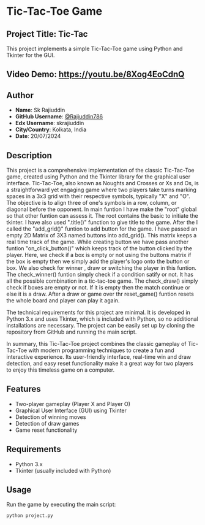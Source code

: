 # Tic-Tac-Toe Game

## Project Title: Tic-Tac
This project implements a simple Tic-Tac-Toe game using Python and Tkinter for the GUI.

## Video Demo: <https://youtu.be/8Xog4EoCdnQ>

## Author
- **Name**: Sk Rajiuddin
- **GitHub Username**: [@Rajiuddin786](https://github.com/Rajiuddin786)
- **Edx Username**: skrajiuddin
- **City/Country**: Kolkata, India
- **Date**: 20/07/2024

## Description
This project is a comprehensive implementation of the classic Tic-Tac-Toe game, created using Python and the Tkinter library for the graphical user interface. Tic-Tac-Toe, also known as Noughts and Crosses or Xs and Os, is a straightforward yet engaging game where two players take turns marking spaces in a 3x3 grid with their respective symbols, typically "X" and "O". The objective is to align three of one's symbols in a row, column, or diagonal before the opponent. In main funtion I have make the "root" global so that other funtion can assess it. The root contains the basic to initiate the tkinter. I have also used ".title()" function to give title to the game. After the I called the "add_grid()" funtion to add button for the game. I have passed an empty 2D Matrix of 3X3 named buttons into add_grid(). This matrix keeps a real time track of the game. While creating button we have pass another funtion "on_click_button()" which keeps track of the button clicked by the player. Here, we check if a box is empty or not using the buttons matrix if the box is empty then we simply add the player's logo onto the button or box. We also check for winner , draw or switching the player in this funtion. The check_winner() funtion simply check if a condition satify or not. It has all the possible combination in a tic-tac-toe game. The check_draw() simply check if boxes are empty or not. If it is empty then the match continue or else it is a draw. After a draw or game over thr reset_game() funtion resets the whole board and player can play it again.

The technical requirements for this project are minimal. It is developed in Python 3.x and uses Tkinter, which is included with Python, so no additional installations are necessary. The project can be easily set up by cloning the repository from GitHub and running the main script.

In summary, this Tic-Tac-Toe project combines the classic gameplay of Tic-Tac-Toe with modern programming techniques to create a fun and interactive experience. Its user-friendly interface, real-time win and draw detection, and easy reset functionality make it a great way for two players to enjoy this timeless game on a computer.

## Features
- Two-player gameplay (Player X and Player O)
- Graphical User Interface (GUI) using Tkinter
- Detection of winning moves
- Detection of draw games
- Game reset functionality

## Requirements
- Python 3.x
- Tkinter (usually included with Python)


## Usage
Run the game by executing the main script:
```bash
python project.py
